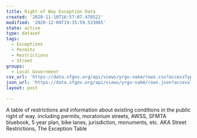 ```yaml
---
title: Right of Way Exception Data
created: '2020-11-10T16:57:07.478522'
modified: '2020-12-04T19:35:59.533065'
state: active
type: dataset
tags:
  - Exceptions
  - Permits
  - Restrictions
  - Street
groups:
  - Local Government
csv_url: 'https://data.sfgov.org/api/views/yrgu-vakm/rows.csv?accessType=DOWNLOAD'
json_url: 'https://data.sfgov.org/api/views/yrgu-vakm/rows.json?accessType=DOWNLOAD'
layout: post

---
```

A table of restrictions and information about existing conditions in the public right of way.  including permits, moratorium streets, AWSS, SFMTA bluebook, 5 year plan, bike lanes, jurisdiction, monuments, etc.  AKA Street Restrictions, The Exception Table
